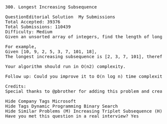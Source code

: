 <pre>
300. Longest Increasing Subsequence  

QuestionEditorial Solution  My Submissions
Total Accepted: 39376
Total Submissions: 110439
Difficulty: Medium
Given an unsorted array of integers, find the length of longest increasing subsequence.

For example,
Given [10, 9, 2, 5, 3, 7, 101, 18],
The longest increasing subsequence is [2, 3, 7, 101], therefore the length is 4. Note that there may be more than one LIS combination, it is only necessary for you to return the length.

Your algorithm should run in O(n2) complexity.

Follow up: Could you improve it to O(n log n) time complexity?

Credits:
Special thanks to @pbrother for adding this problem and creating all test cases.

Hide Company Tags Microsoft
Hide Tags Dynamic Programming Binary Search
Hide Similar Problems (M) Increasing Triplet Subsequence (H) Russian Doll Envelopes
Have you met this question in a real interview? Yes  
</pre>
